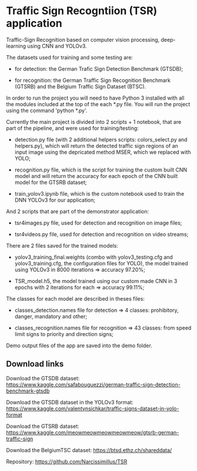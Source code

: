 # Traffic Sign Recogntiion (TSR) application
Traffic-Sign Recognition based on computer vision processing, deep-learning using CNN and YOLOv3.

The datasets used for training and some testing are:

* for detection: the German Trafic Sign Detection Benchmark (GTSDB);

* for recognition: the German Traffic Sign Recognition Benchmark (GTSRB) and the Belgium Traffic Sign Dataset (BTSC).

In order to run the project you will need to have Python 3 installed with all the modules included at the top of the each *.py file. You will run the project using the command 'python *.py'.

Currently the main project is divided into 2 scripts + 1 notebook, that are part of the pipeline, and were used for training/testing:

* detection.py file (with 2 additional helpers scripts: colors_select.py and helpers.py), which will return the detected traffic sign regions of an input image using the depricated method MSER, which we replaced with YOLO;

* recognition.py file, which is the script for training the custom built CNN model and will return the accuracy for each epoch of the CNN built model for the GTSRB dataset;

* train_yolov3.ipynb file, which is the custom notebook used to train the DNN YOLOv3 for our application;

And 2 scripts that are part of the demonstrator application:

* tsr4images.py file, used for detection and recognition on image files;

* tsr4videos.py file, used for detection and recognition on video streams;

There are 2 files saved for the trained models:

* yolov3_training_final.weights (combo with yolov3_testing.cfg and yolov3_training.cfg, the configuration files for YOLO), the model trained using YOLOv3 in 8000 iterations => accuracy 97.20%;

* TSR_model.h5, the model trained using our custom made CNN in 3 epochs with 2 iterations for each => accuracy 99.11%;

The classes for each model are described in theses files:

* classes_detection.names file for detection => 4 classes: prohibitory, danger, mandatory and other;

* classes_recognition.names file for recognition => 43 classes: from speed limit signs to priority and direction signs;

Demo output files of the app are saved into the demo folder.

## Download links

Download the GTSDB dataset: https://www.kaggle.com/safabouguezzi/german-traffic-sign-detection-benchmark-gtsdb

Download the GTSDB dataset in the YOLOv3 format: https://www.kaggle.com/valentynsichkar/traffic-signs-dataset-in-yolo-format

Download the GTSRB dataset: https://www.kaggle.com/meowmeowmeowmeowmeow/gtsrb-german-traffic-sign

Download the BelgiumTSC dataset: https://btsd.ethz.ch/shareddata/

Repository: https://github.com/Narcissimillus/TSR
